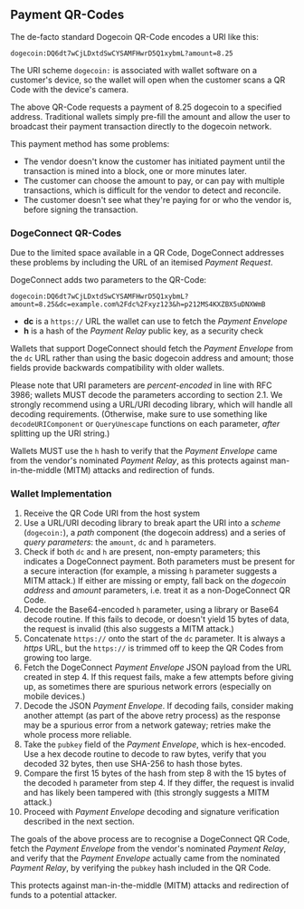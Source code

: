## Payment QR-Codes

The de-facto standard Dogecoin QR-Code encodes a URI like this:

```
dogecoin:DQ6dt7wCjLDxtdSwCYSAMFHwrD5Q1xybmL?amount=8.25
```

The URI scheme `dogecoin:` is associated with wallet software on a customer's device,
so the wallet will open when the customer scans a QR Code with the device's camera.

The above QR-Code requests a payment of 8.25 dogecoin to a specified address.
Traditional wallets simply pre-fill the amount and allow the user to broadcast
their payment transaction directly to the dogecoin network.

This payment method has some problems:
* The vendor doesn't know the customer has initiated payment until the transaction
  is mined into a block, one or more minutes later.
* The customer can choose the amount to pay, or can pay with multiple transactions,
  which is difficult for the vendor to detect and reconcile.
* The customer doesn't see what they're paying for or who the vendor is,
  before signing the transaction.

### DogeConnect QR-Codes

Due to the limited space available in a QR Code, DogeConnect addresses these
problems by including the URL of an itemised _Payment Request_.

DogeConnect adds two parameters to the QR-Code:

```
dogecoin:DQ6dt7wCjLDxtdSwCYSAMFHwrD5Q1xybmL?amount=8.25&dc=example.com%2Fdc%2Fxyz123&h=p212MS4KXZBX5uDNXWmB
```

* **dc** is a `https://` URL the wallet can use to fetch the _Payment Envelope_
* **h** is a hash of the _Payment Relay_ public key, as a security check

Wallets that support DogeConnect should fetch the _Payment Envelope_ from the `dc` URL
rather than using the basic dogecoin address and amount; those fields provide backwards
compatibility with older wallets.

Please note that URI parameters are _percent-encoded_ in line with RFC 3986;
wallets MUST decode the parameters according to section 2.1. We strongly recommend
using a URL/URI decoding library, which will handle all decoding requirements.
(Otherwise, make sure to use something like `decodeURIComponent` or `QueryUnescape`
functions on each parameter, _after_ splitting up the URI string.)

Wallets MUST use the `h` hash to verify that the _Payment Envelope_ came from the
vendor's nominated _Payment Relay_, as this protects against man-in-the-middle (MITM)
attacks and redirection of funds.

### Wallet Implementation

1. Receive the QR Code URI from the host system
2. Use a URL/URI decoding library to break apart the URI into a _scheme_ (`dogecoin:`),
   a _path_ component (the dogecoin address) and a series of _query parameters_:
   the `amount`, `dc` and `h` parameters.
3. Check if both `dc` and `h` are present, non-empty parameters; this indicates a
   DogeConnect payment. Both parameters must be present for a secure interaction
   (for example, a missing `h` parameter suggests a MITM attack.)
   If either are missing or empty, fall back on the _dogecoin address_ and _amount_
   parameters, i.e. treat it as a non-DogeConnect QR Code.
4. Decode the Base64-encoded `h` parameter, using a library or Base64 decode routine.
   If this fails to decode, or doesn't yield 15 bytes of data, the request is invalid
   (this also suggests a MITM attack.)
5. Concatenate `https://` onto the start of the `dc` parameter. It is always a
   _https_ URL, but the `https://` is trimmed off to keep the QR Codes from
   growing too large.
6. Fetch the DogeConnect _Payment Envelope_ JSON payload from the URL created in step 4.
   If this request fails, make a few attempts before giving up, as sometimes there
   are spurious network errors (especially on mobile devices.)
7. Decode the JSON _Payment Envelope_. If decoding fails, consider making another
   attempt (as part of the above retry process) as the response may be a spurious
   error from a network gateway; retries make the whole process more reliable.
8. Take the `pubkey` field of the _Payment Envelope_, which is hex-encoded. Use a
   hex decode routine to decode to raw bytes, verify that you decoded 32 bytes,
   then use SHA-256 to hash those bytes.
9. Compare the first 15 bytes of the hash from step 8 with the 15 bytes of the
   decoded `h` parameter from step 4. If they differ, the request is invalid and has
   likely been tampered with (this strongly suggests a MITM attack.)
10. Proceed with _Payment Envelope_ decoding and signature verification described
   in the next section.

The goals of the above process are to recognise a DogeConnect QR Code, fetch the
_Payment Envelope_ from the vendor's nominated _Payment Relay_, and verify that
the _Payment Envelope_ actually came from the nominated _Payment Relay_, by
verifying the `pubkey` hash included in the QR Code.

This protects against man-in-the-middle (MITM) attacks and redirection of funds
to a potential attacker.

